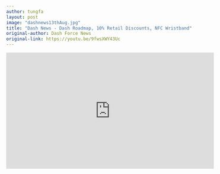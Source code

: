 ```yaml
---
author: tungfa
layout: post
image: "dashnews13thAug.jpg"
title: "Dash News - Dash Roadmap, 10% Retail Discounts, NFC Wristband"
original-author: Dash Force News
original-link: https://youtu.be/9fwsXWY43Uc
---
```




<iframe width="560" height="315" src="https://www.youtube.com/embed/9fwsXWY43Uc" frameborder="0" allow="autoplay; encrypted-media" allowfullscreen></iframe>
